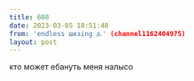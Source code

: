 ```yaml
---
title: 608
date: 2023-03-05 18:51:48
from: 'endless шизing ⍼' (channel1162404975)
layout: post
---
```


кто может ебануть меня налысо
